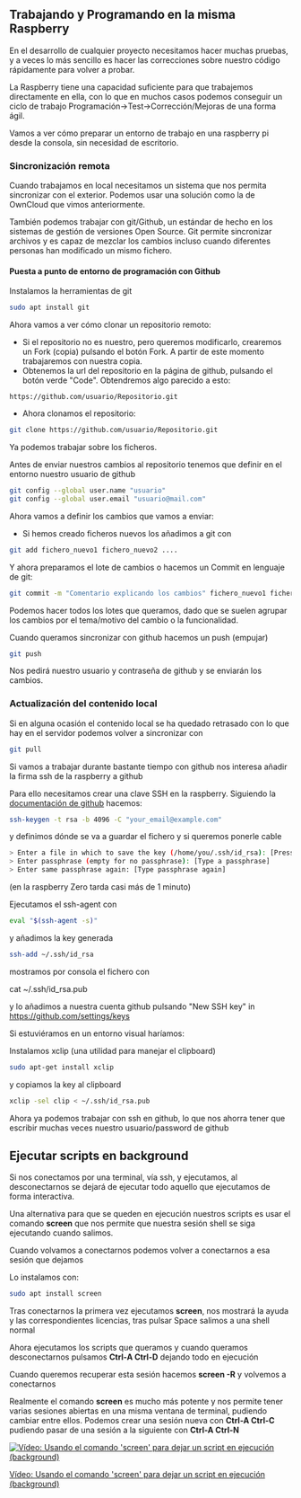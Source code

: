 ## Trabajando y Programando en la misma Raspberry

En el desarrollo de cualquier proyecto necesitamos hacer muchas pruebas, y a veces lo más sencillo es hacer las correcciones sobre nuestro código rápidamente para volver a probar.

La Raspberry tiene una capacidad suficiente para que trabajemos directamente en ella, con lo que en muchos casos podemos conseguir un ciclo de trabajo Programación->Test->Corrección/Mejoras de una forma ágil.

Vamos a ver cómo preparar un entorno de trabajo en una raspberry pi desde la consola, sin necesidad de escritorio.

### Sincronización remota

Cuando trabajamos en local necesitamos un sistema que nos permita sincronizar con el exterior. Podemos usar una solución como la de OwnCloud que vimos anteriormente.

También podemos trabajar con git/Github, un estándar de hecho en los sistemas de gestión de versiones Open Source. Git permite sincronizar archivos y es capaz de mezclar los cambios incluso cuando diferentes personas han modificado un mismo fichero.

#### Puesta a punto de entorno de programación con Github

Instalamos la herramientas de git

```sh
sudo apt install git
``` 

Ahora vamos a ver cómo clonar un repositorio remoto:

* Si el repositorio no es nuestro, pero queremos modificarlo, crearemos un Fork (copia) pulsando el botón Fork. A partir de este momento trabajaremos con nuestra copia.
* Obtenemos la url del repositorio en la página de github, pulsando el botón verde "Code". Obtendremos algo parecido a esto:
```
https://github.com/usuario/Repositorio.git
```
* Ahora clonamos el repositorio:
```sh
git clone https://github.com/usuario/Repositorio.git
```

Ya podemos trabajar sobre los ficheros. 

Antes de enviar nuestros cambios al repositorio tenemos que definir en el entorno nuestro usuario de github
```sh
git config --global user.name "usuario"
git config --global user.email "usuario@mail.com"
```

Ahora vamos a definir los cambios que vamos a enviar:
* Si hemos creado ficheros nuevos los añadimos a git con
```sh
git add fichero_nuevo1 fichero_nuevo2 ....
```
Y ahora preparamos el lote de cambios o hacemos un Commit en lenguaje de git:
```sh
git commit -m "Comentario explicando los cambios" fichero_nuevo1 fichero_nuevo2 
```

Podemos hacer todos los lotes que queramos, dado que se suelen agrupar los cambios por el tema/motivo del cambio o la funcionalidad.

Cuando queramos sincronizar con github hacemos un push (empujar)
```sh
git push
```
Nos pedirá nuestro usuario y contraseña de github y se enviarán los cambios.

### Actualización del contenido local

Si en alguna ocasión el contenido local se ha quedado retrasado con lo que hay en el servidor podemos volver a sincronizar con 
```sh
git pull
``` 

Si vamos a trabajar durante bastante tiempo con github nos interesa añadir la firma ssh de la raspberry a github

Para ello necesitamos crear una clave SSH en la raspberry. Siguiendo la [documentación de github](https://docs.github.com/en/github/authenticating-to-github/generating-a-new-ssh-key-and-adding-it-to-the-ssh-agent) hacemos:

```sh
ssh-keygen -t rsa -b 4096 -C "your_email@example.com"
```
y definimos dónde se va a guardar el fichero y si queremos ponerle cable

```sh
> Enter a file in which to save the key (/home/you/.ssh/id_rsa): [Press enter]
> Enter passphrase (empty for no passphrase): [Type a passphrase]
> Enter same passphrase again: [Type passphrase again]
```

(en la raspberry Zero tarda casi más de 1 minuto)

Ejecutamos el ssh-agent con

```sh
eval "$(ssh-agent -s)"
```
y añadimos la key generada

```sh
ssh-add ~/.ssh/id_rsa
```
mostramos por consola el fichero con 

cat ~/.ssh/id_rsa.pub

y lo añadimos a nuestra cuenta github pulsando "New SSH key" in https://github.com/settings/keys

Si estuviéramos en un entorno visual haríamos:

Instalamos xclip (una utilidad para manejar el clipboard)

```sh
sudo apt-get install xclip
```

y copiamos la key al clipboard

```sh
xclip -sel clip < ~/.ssh/id_rsa.pub
```

Ahora ya podemos trabajar con ssh en github, lo que nos ahorra tener que escribir muchas veces nuestro usuario/password de github

## Ejecutar scripts en background

Si nos conectamos por una terminal, vía ssh, y ejecutamos, al desconectarnos se dejará de ejecutar todo aquello que ejecutamos de forma interactiva.

Una alternativa para que se queden en ejecución nuestros scripts es usar el comando **screen** que nos permite que nuestra sesión shell se siga ejecutando  cuando salimos.

Cuando volvamos a conectarnos podemos volver a conectarnos a esa sesión que dejamos

Lo instalamos con:

```sh
sudo apt install screen
```

Tras conectarnos la primera vez ejecutamos **screen**, nos mostrará la ayuda y las correspondientes licencias, tras pulsar Space salimos a una shell normal

Ahora ejecutamos los scripts que queramos y cuando queramos desconectarnos pulsamos **Ctrl-A Ctrl-D** dejando todo en ejecución

Cuando queremos recuperar esta sesión hacemos **screen -R** y volvemos a conectarnos

Realmente el comando **screen** es mucho más potente y nos permite tener varias sesiones abiertas en una misma ventana de terminal, pudiendo cambiar entre ellos. Podemos crear una sesión nueva con **Ctrl-A Ctrl-C** pudiendo pasar de una sesión a la siguiente con **Ctrl-A Ctrl-N**


[![Vídeo: Usando el comando 'screen' para dejar un script en ejecución (background)](https://img.youtube.com/vi/_BcIQ1eEFQs/0.jpg)](https://drive.google.com/file/d/12IKnmcK-hqesS2_904uY9zGTQLhnfC5i/view?usp=sharing)

[Vídeo: Usando el comando 'screen' para dejar un script en ejecución (background)](https://drive.google.com/file/d/12IKnmcK-hqesS2_904uY9zGTQLhnfC5i/view?usp=sharing)

